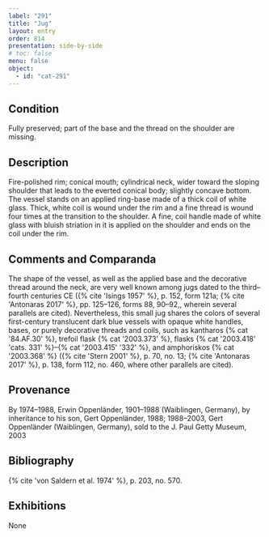 ```yaml
---
label: "291"
title: "Jug"
layout: entry
order: 814
presentation: side-by-side
# toc: false
menu: false
object:
  - id: "cat-291"
---
```


## Condition

Fully preserved; part of the base and the thread on the shoulder are missing.

## Description

Fire-polished rim; conical mouth; cylindrical neck, wider toward the sloping shoulder that leads to the everted conical body; slightly concave bottom. The vessel stands on an applied ring-base made of a thick coil of white glass. Thick, white coil is wound under the rim and a fine thread is wound four times at the transition to the shoulder. A fine, coil handle made of white glass with bluish striation in it is applied on the shoulder and ends on the coil under the rim.

## Comments and Comparanda

The shape of the vessel, as well as the applied base and the decorative thread around the neck, are very well known among jugs dated to the third–fourth centuries CE ({% cite 'Isings 1957' %}, p. 152, form 121a; {% cite 'Antonaras 2017' %}, pp. 125–126, forms 88, 90–92,, wherein several parallels are cited). Nevertheless, this small jug shares the colors of several first-century translucent dark blue vessels with opaque white handles, bases, or purely decorative threads and coils, such as kantharos {% cat '84.AF.30' %}, trefoil flask {% cat '2003.373' %}, flasks {% cat '2003.418' 'cats. 331' %}–{% cat '2003.415' '332' %}, and amphoriskos {% cat '2003.368' %} ({% cite 'Stern 2001' %}, p. 70, no. 13; {% cite 'Antonaras 2017' %}, p. 138, form 112, no. 460, where other parallels are cited).

## Provenance

By 1974–1988, Erwin Oppenländer, 1901–1988 (Waiblingen, Germany), by inheritance to his son, Gert Oppenländer, 1988; 1988–2003, Gert Oppenländer (Waiblingen, Germany), sold to the J. Paul Getty Museum, 2003

## Bibliography

{% cite 'von Saldern et al. 1974' %}, p. 203, no. 570.

## Exhibitions

None